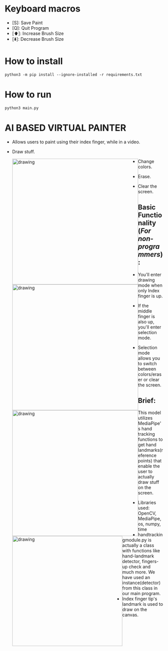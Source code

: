 # Keyboard macros
- [S]: Save Paint
- [Q]: Quit Program
- [⬆️]: Increase Brush Size
- [⬇️]: Decrease Brush Size

# How to install
```python3 -m pip install --ignore-installed -r requirements.txt```

# How to run
```python3 main.py```

# AI BASED VIRTUAL PAINTER

- Allows users to paint using their index finger, while in a video.

- Draw stuff.

  <img src="Utilities/Images/1.gif" style="float: left;" alt="drawing" width="400"/>

- Change colors.

  <img src="Utilities/Images/2.gif" style="float: left;" alt="drawing" width="400"/>

- Erase.

  <img src="Utilities/Images/3.gif" style="float: left;" alt="drawing" width="400"/>

- Clear the screen.

  <img src="Utilities/Images/4.gif" style="float: left;" alt="drawing" width="350"/>



## Basic Functionality (*For non-programmers*) :

- You'll enter drawing mode when only Index finger is up.

- If the middle finger is also up, you'll enter selection mode.
- Selection mode allows you to switch between colors/eraser or clear the screen.

## Brief:

This model utilizes MediaPipe's hand tracking functions to get hand landmarks(reference points) that enable the user to actually draw stuff on the screen. 

- Libraries used: OpenCV, MediaPipe, os, numpy, time
- handtrackingmodule.py is actually a class with functions like hand-landmark detector, fingers-up check and much more. We have used an instance(detector) from this class in our main program.
- Index finger tip's landmark is used to draw on the canvas.
